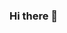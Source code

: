 ### Hi there 👋

<!--
**georgefack237/georgefack237** is a ✨ _special_ ✨ repository because its `README.md` (this file) appears on your GitHub profile.

Here are some ideas to get you started:

- 🔭 I’m currently working on A Restaurant Mobile App
- 🌱 I’m currently learning Flutter, laravel, kotlin
- 👯 I’m looking to collaborate on Androoid projects
- 🤔 I’m looking for help with Android
- 💬 Ask me about UI/UX Design, Flutter
- 📫 How to reach me: georgefack237@gmail.com
- 😄 Pronouns: He/Him/His

-->

